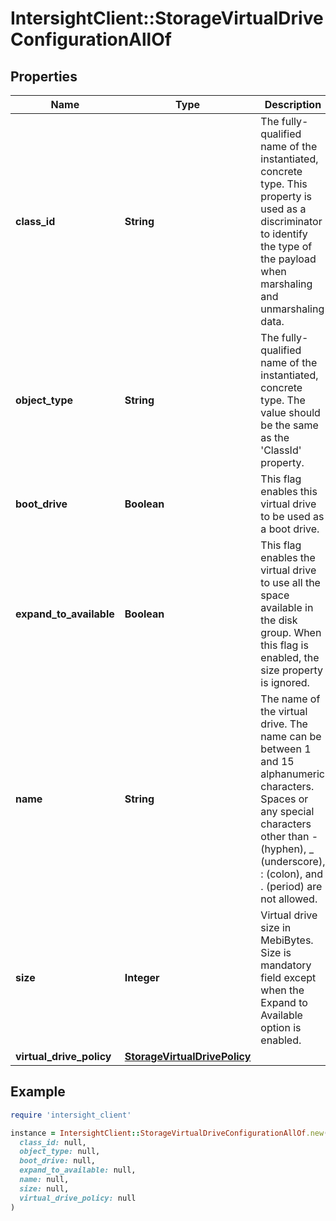 # IntersightClient::StorageVirtualDriveConfigurationAllOf

## Properties

| Name | Type | Description | Notes |
| ---- | ---- | ----------- | ----- |
| **class_id** | **String** | The fully-qualified name of the instantiated, concrete type. This property is used as a discriminator to identify the type of the payload when marshaling and unmarshaling data. | [default to &#39;storage.VirtualDriveConfiguration&#39;] |
| **object_type** | **String** | The fully-qualified name of the instantiated, concrete type. The value should be the same as the &#39;ClassId&#39; property. | [default to &#39;storage.VirtualDriveConfiguration&#39;] |
| **boot_drive** | **Boolean** | This flag enables this virtual drive to be used as a boot drive. | [optional] |
| **expand_to_available** | **Boolean** | This flag enables the virtual drive to use all the space available in the disk group. When this flag is enabled, the size property is ignored. | [optional] |
| **name** | **String** | The name of the virtual drive. The name can be between 1 and 15 alphanumeric characters. Spaces or any special characters other than - (hyphen), _ (underscore), : (colon), and . (period) are not allowed. | [optional] |
| **size** | **Integer** | Virtual drive size in MebiBytes. Size is mandatory field except when the Expand to Available option is enabled. | [optional] |
| **virtual_drive_policy** | [**StorageVirtualDrivePolicy**](StorageVirtualDrivePolicy.md) |  | [optional] |

## Example

```ruby
require 'intersight_client'

instance = IntersightClient::StorageVirtualDriveConfigurationAllOf.new(
  class_id: null,
  object_type: null,
  boot_drive: null,
  expand_to_available: null,
  name: null,
  size: null,
  virtual_drive_policy: null
)
```


